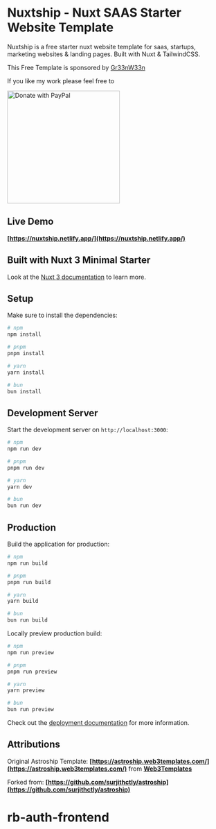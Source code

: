 # Nuxtship - Nuxt SAAS Starter Website Template

Nuxtship is a free starter nuxt website template for saas, startups, marketing websites & landing pages. Built with Nuxt & TailwindCSS.

This Free Template is sponsored by [Gr33nW33n](https://github.com/Gr33nW33n)

If you like my work please feel free to

<a href="https://www.paypal.com/paypalme/jakobaichmayr" target="_blank">
  <img src="https://raw.githubusercontent.com/stefan-niedermann/paypal-donate-button/master/paypal-donate-button.png" alt="Donate with PayPal" width="260" />
</a>

## Live Demo

**[https://nuxtship.netlify.app/](https://nuxtship.netlify.app/)**

## Built with Nuxt 3 Minimal Starter

Look at the [Nuxt 3 documentation](https://nuxt.com/docs/getting-started/introduction) to learn more.

## Setup

Make sure to install the dependencies:

```bash
# npm
npm install

# pnpm
pnpm install

# yarn
yarn install

# bun
bun install
```

## Development Server

Start the development server on `http://localhost:3000`:

```bash
# npm
npm run dev

# pnpm
pnpm run dev

# yarn
yarn dev

# bun
bun run dev
```

## Production

Build the application for production:

```bash
# npm
npm run build

# pnpm
pnpm run build

# yarn
yarn build

# bun
bun run build
```

Locally preview production build:

```bash
# npm
npm run preview

# pnpm
pnpm run preview

# yarn
yarn preview

# bun
bun run preview
```

Check out the [deployment documentation](https://nuxt.com/docs/getting-started/deployment) for more information.

## Attributions

Original Astroship Template: **[https://astroship.web3templates.com/](https://astroship.web3templates.com/)** from **[Web3Templates](https://web3templates.com/)**

Forked from: **[https://github.com/surjithctly/astroship](https://github.com/surjithctly/astroship)**
# rb-auth-frontend

